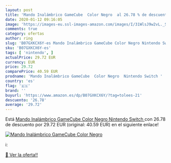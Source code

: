 ```yaml
---
layout: post
title: 'Mando Inalámbrico GameCube  Color Negro  al 26.78 % de descuento'
date: 2020-01-12 09:16:05
image: 'https://images-eu.ssl-images-amazon.com/images/I/31WlsJ9w2vL._SL400_.jpg'
comments: true
category: ofertas
author: ring
slug: 'B07GXKCX6Y-es Mando Inalámbrico GameCube Color Negro Nintendo Switch'
sku: 'B07GXKCX6Y-es'
tags: [ 'nintendo', ]
actualPrice: 29.72 EUR
currency: EUR
price: 29.72
comparePrice: 40.59 EUR
prodname: 'Mando Inalámbrico GameCube  Color Negro  Nintendo Switch '
country: 'es'
flag: '🇪🇸'
brand: ''
buyurl: 'https://www.amazon.es/dp/B07GXKCX6Y/?tag=tolees-21'
descuento: '26.78'
average: '29.72'
---
```


Está [Mando Inalámbrico GameCube  Color Negro  Nintendo Switch ](https://www.amazon.es/dp/B07GXKCX6Y/?tag=tolees-21) con 26.78 de descuento por 29.72 EUR (original: 40.59 EUR) en el siguiente enlace!

[![Mando Inalámbrico GameCube  Color Negro ](https://images-eu.ssl-images-amazon.com/images/I/31WlsJ9w2vL._SL400_.jpg)](https://www.amazon.es/dp/B07GXKCX6Y/?tag=tolees-21)

ℹ️:


[🛒 Ver la oferta!!](https://www.amazon.es/dp/B07GXKCX6Y/?tag=tolees-21)
